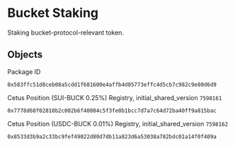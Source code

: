 # Bucket Staking
Staking bucket-protocol-relevant token.

## Objects
Package ID
```
0x583ffc51d8ceb08a5cdd1f681600e4affb4d05773effc4d5cb7c982c9e80d6d9
```
Cetus Position (SUI-BUCK  0.25%) Registry, initial_shared_version `7598161`
```
0x7778d68f02810b2c002b6f40084c5f3fe0b1bcc7d7a7c64d72ba40ff9a815bac
```
Cetus Position (USDC-BUCK 0.01%) Registry, initial_shared_version `7598162`
```
0x8533d3b9a2c33bc9fef49022d80d7db11a823d6a53038a782bdc01a14f0f409a
```